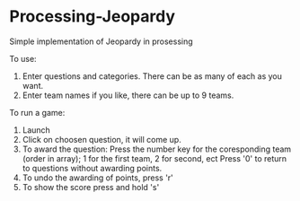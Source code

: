 # Processing-Jeopardy
Simple implementation of Jeopardy in prosessing

To use:
1) Enter questions and categories.
   There can be as many of each as you want.
2) Enter team names if you like, there can be up to 9 teams.

To run a game:
1) Launch
2) Click on choosen question, it will come up.
3) To award the question:
    Press the number key for the coresponding team (order in array); 1 for the first team, 2 for second, ect
    Press '0' to return to questions without awarding points.
4) To undo the awarding of points, press 'r'
5) To show the score press and hold 's'
